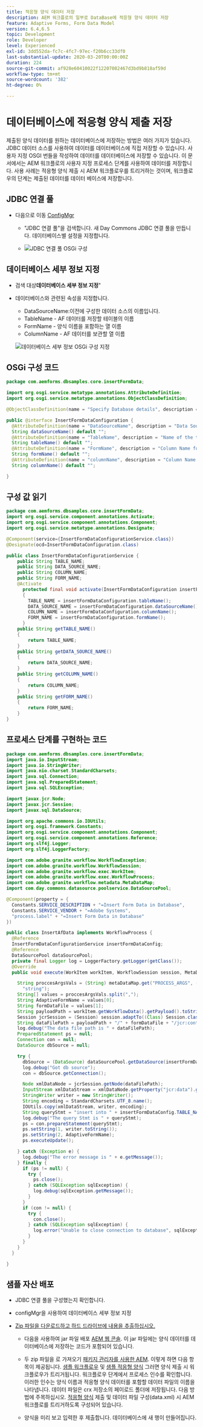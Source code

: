 ```yaml
---
title: 적응형 양식 데이터 저장
description: AEM 워크플로의 일부로 DataBase에 적응형 양식 데이터 저장
feature: Adaptive Forms, Form Data Model
version: 6.4,6.5
topic: Development
role: Developer
level: Experienced
exl-id: 3dd552da-fc7c-4fc7-97ec-f20b6cc33df0
last-substantial-update: 2020-03-20T00:00:00Z
duration: 224
source-git-commit: af928e60410022f12207082467d3bd9b818af59d
workflow-type: tm+mt
source-wordcount: '382'
ht-degree: 0%

---
```


# 데이터베이스에 적응형 양식 제출 저장

제출된 양식 데이터를 원하는 데이터베이스에 저장하는 방법은 여러 가지가 있습니다. JDBC 데이터 소스를 사용하여 데이터를 데이터베이스에 직접 저장할 수 있습니다. 사용자 지정 OSGI 번들을 작성하여 데이터를 데이터베이스에 저장할 수 있습니다. 이 문서에서는 AEM 워크플로의 사용자 지정 프로세스 단계를 사용하여 데이터를 저장합니다.
사용 사례는 적응형 양식 제출 시 AEM 워크플로우를 트리거하는 것이며, 워크플로우의 단계는 제출된 데이터를 데이터 베이스에 저장합니다.



## JDBC 연결 풀

* 다음으로 이동 [ConfigMgr](http://localhost:4502/system/console/configMgr)

   * &quot;JDBC 연결 풀&quot;을 검색합니다. 새 Day Commons JDBC 연결 풀을 만듭니다. 데이터베이스별 설정을 지정합니다.

   * ![JDBC 연결 풀 OSGi 구성](assets/aemformstutorial-jdbc.png)

## 데이터베이스 세부 정보 지정

* 검색 대상&#x200B;**데이터베이스 세부 정보 지정**&quot;
* 데이터베이스와 관련된 속성을 지정합니다.
   * DataSourceName:이전에 구성한 데이터 소스의 이름입니다.
   * TableName - AF 데이터를 저장할 테이블의 이름
   * FormName - 양식 이름을 포함하는 열 이름
   * ColumnName - AF 데이터를 보관할 열 이름

  ![데이터베이스 세부 정보 OSGi 구성 지정](assets/specify-database-details.png)



## OSGi 구성 코드

```java
package com.aemforms.dbsamples.core.insertFormData;

import org.osgi.service.metatype.annotations.AttributeDefinition;
import org.osgi.service.metatype.annotations.ObjectClassDefinition;

@ObjectClassDefinition(name = "Specify Database details", description = "Specify Database details")

public @interface InsertFormDataConfiguration {
  @AttributeDefinition(name = "DataSourceName", description = "Data Source Name configured")
  String dataSourceName() default "";
  @AttributeDefinition(name = "TableName", description = "Name of the table")
  String tableName() default "";
  @AttributeDefinition(name = "FormName", description = "Column Name for form name")
  String formName() default "";
  @AttributeDefinition(name = "columnName", description = "Column Name for form data")
  String columnName() default "";

}
```

## 구성 값 읽기

```java
package com.aemforms.dbsamples.core.insertFormData;
import org.osgi.service.component.annotations.Activate;
import org.osgi.service.component.annotations.Component;
import org.osgi.service.metatype.annotations.Designate;

@Component(service={InsertFormDataConfigurationService.class})
@Designate(ocd=InsertFormDataConfiguration.class)

public class InsertFormDataConfigurationService {
    public String TABLE_NAME;
    public String DATA_SOURCE_NAME;
    public String COLUMN_NAME;
    public String FORM_NAME;
    @Activate      
      protected final void activate(InsertFormDataConfiguration insertFormDataConfiguration)
      {
        TABLE_NAME = insertFormDataConfiguration.tableName();
        DATA_SOURCE_NAME = insertFormDataConfiguration.dataSourceName();
        COLUMN_NAME = insertFormDataConfiguration.columnName();
        FORM_NAME = insertFormDataConfiguration.formName();
      }
    public String getTABLE_NAME()
    {
        return TABLE_NAME;
    }
    public String getDATA_SOURCE_NAME()
    {
        return DATA_SOURCE_NAME;
    }
    public String getCOLUMN_NAME()
    {
        return COLUMN_NAME;
    }
    public String getFORM_NAME()
    {
        return FORM_NAME;
    }
}
```

## 프로세스 단계를 구현하는 코드

```java
package com.aemforms.dbsamples.core.insertFormData;
import java.io.InputStream;
import java.io.StringWriter;
import java.nio.charset.StandardCharsets;
import java.sql.Connection;
import java.sql.PreparedStatement;
import java.sql.SQLException;

import javax.jcr.Node;
import javax.jcr.Session;
import javax.sql.DataSource;

import org.apache.commons.io.IOUtils;
import org.osgi.framework.Constants;
import org.osgi.service.component.annotations.Component;
import org.osgi.service.component.annotations.Reference;
import org.slf4j.Logger;
import org.slf4j.LoggerFactory;

import com.adobe.granite.workflow.WorkflowException;
import com.adobe.granite.workflow.WorkflowSession;
import com.adobe.granite.workflow.exec.WorkItem;
import com.adobe.granite.workflow.exec.WorkflowProcess;
import com.adobe.granite.workflow.metadata.MetaDataMap;
import com.day.commons.datasource.poolservice.DataSourcePool;

@Component(property = {
  Constants.SERVICE_DESCRIPTION + "=Insert Form Data in Database",
  Constants.SERVICE_VENDOR + "=Adobe Systems",
  "process.label" + "=Insert Form Data in Database"
})

public class InsertAfData implements WorkflowProcess {
  @Reference
  InsertFormDataConfigurationService insertFormDataConfig;
  @Reference
  DataSourcePool dataSourcePool;
  private final Logger log = LoggerFactory.getLogger(getClass());
  @Override
  public void execute(WorkItem workItem, WorkflowSession session, MetaDataMap metaDataMap) throws WorkflowException {

    String proccesArgsVals = (String) metaDataMap.get("PROCESS_ARGS", (Object)
      "string");
    String[] values = proccesArgsVals.split(",");
    String AdaptiveFormName = values[0];
    String formDataFile = values[1];
    String payloadPath = workItem.getWorkflowData().getPayload().toString();
    Session jcrSession = (Session) session.adaptTo((Class) Session.class);
    String dataFilePath = payloadPath + "/" + formDataFile + "/jcr:content";
    log.debug("The data file path is " + dataFilePath);
    PreparedStatement ps = null;
    Connection con = null;
    DataSource dbSource = null;

    try {
      dbSource = (DataSource) dataSourcePool.getDataSource(insertFormDataConfig.getDATA_SOURCE_NAME());
      log.debug("Got db source");
      con = dbSource.getConnection();

      Node xmlDataNode = jcrSession.getNode(dataFilePath);
      InputStream xmlDataStream = xmlDataNode.getProperty("jcr:data").getBinary().getStream();
      StringWriter writer = new StringWriter();
      String encoding = StandardCharsets.UTF_8.name();
      IOUtils.copy(xmlDataStream, writer, encoding);
      String queryStmt = "insert into " + insertFormDataConfig.TABLE_NAME + "(" + insertFormDataConfig.COLUMN_NAME + "," + insertFormDataConfig.FORM_NAME + ") values(?,?)";
      log.debug("The query Stmt is " + queryStmt);
      ps = con.prepareStatement(queryStmt);
      ps.setString(1, writer.toString());
      ps.setString(2, AdaptiveFormName);
      ps.executeUpdate();

    } catch (Exception e) {
      log.debug("The error message is " + e.getMessage());
    } finally {
      if (ps != null) {
        try {
          ps.close();
        } catch (SQLException sqlException) {
          log.debug(sqlException.getMessage());
        }
      }
      if (con != null) {
        try {
          con.close();
        } catch (SQLException sqlException) {
          log.error("Unable to close connection to database", sqlException);
        }
      }
    }
  }

}
```

## 샘플 자산 배포

* JDBC 연결 풀을 구성했는지 확인합니다.
* configMgr을 사용하여 데이터베이스 세부 정보 지정
* [Zip 파일을 다운로드하고 하드 드라이브에 내용을 추출하십시오.](assets/article-assets.zip)

   * 다음을 사용하여 jar 파일 배포 [AEM 웹 콘솔](http://localhost:4502/system/console/bundles). 이 jar 파일에는 양식 데이터를 데이터베이스에 저장하는 코드가 포함되어 있습니다.

   * 두 zip 파일을 로 가져오기 [패키지 관리자를 사용한 AEM](http://localhost:4502/crx/packmgr/index.jsp). 이렇게 하면 다음 항목이 제공됩니다. [샘플 워크플로우](http://localhost:4502/editor.html/conf/global/settings/workflow/models/storeformdata.html) 및 [샘플 적응형 양식](http://localhost:4502/editor.html/content/forms/af/addformdataindb.html) 그러면 양식 제출 시 워크플로우가 트리거됩니다. 워크플로우 단계에서 프로세스 인수를 확인합니다. 이러한 인수는 양식 이름과 적응형 양식 데이터를 포함할 데이터 파일의 이름을 나타냅니다. 데이터 파일은 crx 저장소의 페이로드 폴더에 저장됩니다. 다음 방법에 주목하십시오. [적응형 양식](http://localhost:4502/editor.html/content/forms/af/addformdataindb.html) 제출 및 데이터 파일 구성(data.xml) 시 AEM 워크플로를 트리거하도록 구성되어 있습니다.

   * 양식을 미리 보고 입력한 후 제출합니다. 데이터베이스에 새 행이 만들어집니다.

